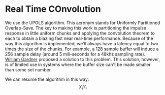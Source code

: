 # Real Time COnvolution

We use the UPOLS algorithm. This acronym stands for Uniformly Partitioned Overlap-Save. The key to making this work is partitioning the impulse response in little uniform chunks and applying the convolution theorem to each to obtain a blazing fast near real-time performance. Because of the way this algorithm is implemented, we'll always have a latency equal to two times the size of the chunks. For example, a 128 sample buffer will induce a 256 sample delay (around 5 mili-seconds for a 48khz sampling rate). [William Gardner](https://cse.hkust.edu.hk/mjg_lib/bibs/DPSu/DPSu.Files/Ga95.PDF) proposed a solution to this problem. This solution, however, is of limited use in systems where the buffer size can't be made smaller than some set number.

We can resume the algorithm in this way:
$$ X_i Y_i$$
